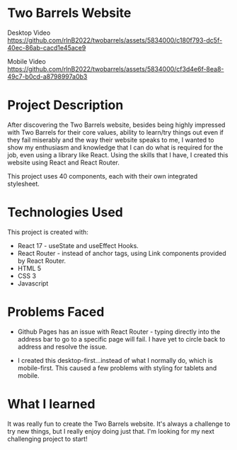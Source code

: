 # Two Barrels Website

Desktop Video<br/>
https://github.com/rlnB2022/twobarrels/assets/5834000/c180f793-dc5f-40ec-86ab-cacd1e45ace9

Mobile Video<br/>
https://github.com/rlnB2022/twobarrels/assets/5834000/cf3d4e6f-8ea8-49c7-b0cd-a8798997a0b3

# Project Description

After discovering the Two Barrels website, besides being highly impressed with Two Barrels for their core values, ability to learn/try things out even if they fail miserably and the way their website speaks to me, I wanted to show my enthusiasm and knowledge that I can do what is required for the job, even using a library like React. Using the skills that I have, I created this website using React and React Router.

This project uses 40 components, each with their own integrated stylesheet.

# Technologies Used

This project is created with:

* React 17 - useState and useEffect Hooks.
* React Router - instead of anchor tags, using Link components provided by React Router.
* HTML 5
* CSS 3
* Javascript

# Problems Faced

* Github Pages has an issue with React Router - typing directly into the address bar to go to a specific page will fail. I have yet to circle back to address and resolve the issue.

* I created this desktop-first...instead of what I normally do, which is mobile-first. This caused a few problems with styling for tablets and mobile.

# What I learned

It was really fun to create the Two Barrels website. It's always a challenge to try new things, but I really enjoy doing just that. I'm looking for my next challenging project to start!
